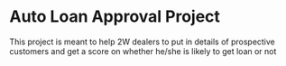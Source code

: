 # Auto Loan Approval Project #

This project is meant to help 2W dealers to put in details of prospective customers and get a score on whether he/she is likely to get loan or not
